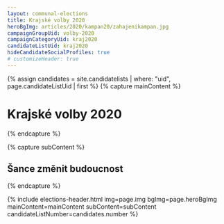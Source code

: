 ```yaml
---
layout: communal-elections
title: Krajské volby 2020
heroBgImg: articles/2020/kampan20/zahajenikampan.jpg
campaignGroupUid: volby-2020
campaignCategoryUid: kraj2020
candidateListUid: kraj2020
hideCandidateSocialProfiles: true
# customizeHeader: true
---
```

{% assign candidates = site.candidatelists | where: "uid", page.candidateListUid | first %}
{% capture mainContent %}
  <h1 class="head-alt-lg md:head-alt-xl text-center">Krajské volby 2020</h1>
{% endcapture %}

{% capture subContent %}
  <h2 class="head-alt-base md:head-alt-md mt-2 text-center">Šance <strong>změnit budoucnost</strong></h2>
{% endcapture %}

{% include elections-header.html img=page.img bgImg=page.heroBgImg mainContent=mainContent subContent=subContent candidateListNumber=candidates.number %}

<!-- <div class="mt-4 md:mt-8 space-y-4">
  {% include buttons/icon.html icon="ico--chevron-right" cta="Program" class="btn--cyan-200 btn--hoveractive btn--fullwidth md:btn--autowidth text-lg" %}
  {% include buttons/icon.html icon="ico--chevron-right" cta="Kandidáti" class="btn--blue-300 btn--hoveractive btn--fullwidth md:btn--autowidth text-lg" %}
</div> -->
